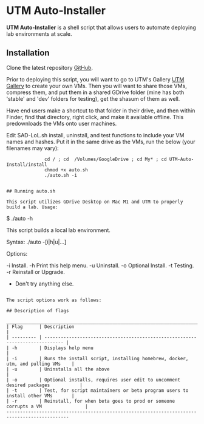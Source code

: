 # UTM Auto-Installer

**UTM Auto-Installer** is a shell script that allows users to automate deploying lab environments at scale.

## Installation

Clone the latest repository [GitHub](https://github.com/nicknac_nic/UTM-Auto-Install).

Prior to deploying this script, you will want to go to UTM's Gallery [UTM Gallery](https://mac.getutm.app/gallery/) to create your own VMs. Then you will want to share those VMs, compress them, and put them in a shared GDrive folder (mine has both 'stable' and 'dev' folders for testing), get the shasum of them as well.

Have end users make a shortcut to that folder in their drive, and then within Finder, find that directory, right click, and make it available offline. This predownloads the VMs onto user machines.

Edit SAD-LoL.sh install, uninstall, and test functions to include your VM names and hashes. Put it in the same drive as the VMs, run the below (your filenames may vary):

                  cd / ; cd  /Volumes/GoogleDrive ; cd My* ; cd UTM-Auto-Install/install
                  chmod +x auto.sh
                  ./auto.sh -i


```

## Running auto.sh

This script utilizes GDrive Desktop on Mac M1 and UTM to properly build a lab. Usage:

```
$ ./auto -h

This script builds a local lab environment.

Syntax: ./auto -[i|h|u|...]

Options:

 -i    Install.
 -h    Print this help menu.
 -u    Uninstall.
 -o    Optional Install.
 -t    Testing.
 -r    Reinstall or Upgrade.
  *    Don't try anything else.

```

The script options work as follows:

## Description of flags

_____________________________________________________________________________________________
| Flag      | Description                                                                   |
| --------- | ----------------------------------------------------------------------------- |
| -h        | Displays help menu                                                            |
| -i        | Runs the install script, installing homebrew, docker, utm, and pulling VMs    |
| -u        | Uninstalls all the above                                                      |
| -o        | Optional installs, requires user edit to uncomment desired packages           |
| -t        | Test, for script maintainers or beta program users to install other VMs       |
| -r        | Reinstall, for when beta goes to prod or someone corrupts a VM                |
---------------------------------------------------------------------------------------------
